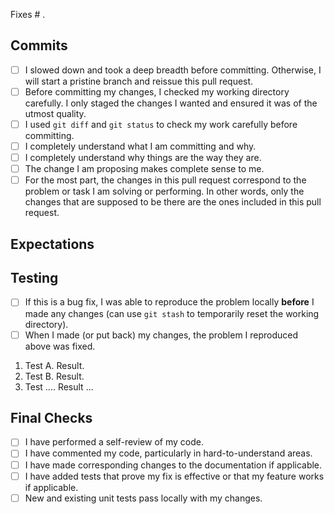 Fixes # .

## Commits

- [ ] I slowed down and took a deep breadth before committing. Otherwise, I will start a pristine branch and reissue this pull request.
- [ ] Before committing my changes, I checked my working directory carefully. I only staged the changes I wanted and ensured it was of the utmost quality.
- [ ] I used `git diff` and `git status` to check my work carefully before committing.
- [ ] I completely understand what I am committing and why.
- [ ] I completely understand why things are the way they are.
- [ ] The change I am proposing makes complete sense to me.
- [ ] For the most part, the changes in this pull request correspond to the problem or task I am solving or performing. In other words, only the changes that are supposed to be there are the ones included in this pull request.

## Expectations

<!-- Describe the expectations for this pull request. Examples:

- "Instead of using version 9.3.1, we should now be using 9.3.2."
- "New should see modified and new JARs. No JARs should be deleted." -->

## Testing

- [ ] If this is a bug fix, I was able to reproduce the problem locally **before** I made any changes (can use `git stash` to temporarily reset the working directory). 
- [ ] When I made (or put back) my changes, the problem I reproduced above was fixed.

<!-- Please describe the tests that you ran (locally) to verify your changes. Provide instructions so we can reproduce. Please also list any relevant details for your test configuration. -->

1. Test A. Result.
1. Test B. Result.
1. Test .... Result ...


## Final Checks

- [ ] I have performed a self-review of my code.
- [ ] I have commented my code, particularly in hard-to-understand areas.
- [ ] I have made corresponding changes to the documentation if applicable.
- [ ] I have added tests that prove my fix is effective or that my feature works if applicable.
- [ ] New and existing unit tests pass locally with my changes.
